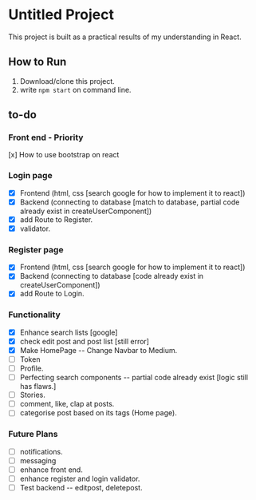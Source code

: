 # Untitled Project
This project is built as a practical results of my understanding in React.

## How to Run
1. Download/clone this project.
2. write `npm start` on command line.

## to-do
### Front end - Priority
[x] How to use bootstrap on react

### Login page 
- [x] Frontend (html, css [search google for how to implement it to react])
- [x] Backend (connecting to database [match to database, partial code already exist in createUserComponent])
- [x] add Route to Register.
- [x] validator. 

### Register page
- [x] Frontend (html, css [search google for how to implement it to react])
- [x] Backend (connecting to database [code already exist in createUserComponent])
- [x] add Route to Login.

### Functionality
- [x] Enhance search lists [google]
- [x] check edit post and post list [still error]
- [x] Make HomePage -- Change Navbar to Medium.
- [ ] Token
- [ ] Profile.
- [ ] Perfecting search components -- partial code already exist [logic still has flaws.]
- [ ] Stories.
- [ ] comment, like, clap at posts.
- [ ] categorise post based on its tags (Home page).

### Future Plans
- [ ] notifications.
- [ ] messaging
- [ ] enhance front end.
- [ ] enhance register and login validator.
- [ ] Test backend -- editpost, deletepost.